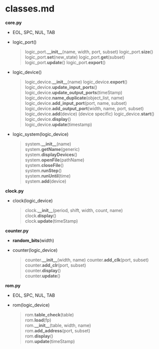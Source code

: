 # classes.md

**core.py**

- EOL, SPC, NUL, TAB

- logic_port()
    > logic_port.**\_\_init\_\_**(name, width, port, subset)
    > logic_port.**size**()
    > logic_port.**set**(new_state)
    > logic_port.**get**(subset)
    > logic_port.**update**()
    > logic_port.**export**()

- logic_device()
    > logic_device.**\_\_init\_\_**(name)
    > logic_device.**export**()
    > logic_device.**update_input_ports**()
    > logic_device.**update_output_ports**(timeStamp)
    > logic_device.**name_duplicate**(object_list, name)
    > logic_device.**add_input_port**(port, name, subset)
    > logic_device.**add_output_port**(width, name, port, subset)
    > logic_device.**add**(device)
    (device specific)
    > logic_device.**start**()  
    > logic_device.**display**()  
    > logic_device.**update**(timestamp)  

- logic_system(logic_device)
    > system.**\_\_init\_\_**(name)  
    > system.**getName**(generic)  
    > system.**displayDevices**()  
    > system.**openFile**(pathName)  
    > system.**closeFile**()  
    > system.**runStep**()  
    > system.**runUntil**(time)  
    > system.**add**(device)  

**clock.py**

- clock(logic_device)
    > clock.**\_\_init\_\_**(period, shift, width, count, name)  
    > clock.**display**()  
    > clock.**update**(timeStamp)  

**counter.py**

- **random_bits**(width)

- counter(logic_device)  
    > counter.**\_\_init\_\_**(width, name)
    > counter.**add_clk**(port, subset)  
    > counter.**add_clr**(port, subset)  
    > counter.**display**()  
    > counter.**update**()  

**rom.py**

- EOL, SPC, NUL, TAB

- rom(logic_device)
    > rom.**table_check**(table)  
    > rom.**load**(fp)  
    > rom.**\_\_init\_\_**(table, width, name)  
    > rom.**add_address**(port, subset)  
    > rom.**display**()  
    > rom.**update**(timeStamp)  
